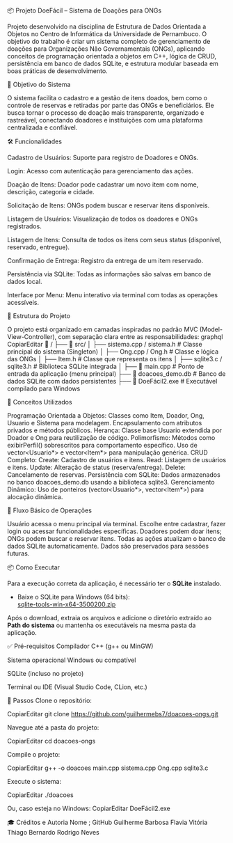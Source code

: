 📦 Projeto DoeFácil – Sistema de Doações para ONGs

Projeto desenvolvido na disciplina de Estrutura de Dados Orientada a Objetos no Centro de Informática da Universidade de Pernambuco. O objetivo do trabalho é criar um sistema completo de gerenciamento de doações para Organizações Não Governamentais (ONGs), aplicando conceitos de programação orientada a objetos em C++, lógica de CRUD, persistência em banco de dados SQLite, e estrutura modular baseada em boas práticas de desenvolvimento.

🎯 Objetivo do Sistema

O sistema facilita o cadastro e a gestão de itens doados, bem como o controle de reservas e retiradas por parte das ONGs e beneficiários. Ele busca tornar o processo de doação mais transparente, organizado e rastreável, conectando doadores e instituições com uma plataforma centralizada e confiável.

🛠️ Funcionalidades

Cadastro de Usuários: Suporte para registro de Doadores e ONGs.


Login: Acesso com autenticação para gerenciamento das ações.


Doação de Itens: Doador pode cadastrar um novo item com nome, descrição, categoria e cidade.


Solicitação de Itens: ONGs podem buscar e reservar itens disponíveis.


Listagem de Usuários: Visualização de todos os doadores e ONGs registrados.


Listagem de Itens: Consulta de todos os itens com seus status (disponível, reservado, entregue).


Confirmação de Entrega: Registro da entrega de um item reservado.


Persistência via SQLite: Todas as informações são salvas em banco de dados local.


Interface por Menu: Menu interativo via terminal com todas as operações acessíveis.



📃 Estrutura do Projeto

O projeto está organizado em camadas inspiradas no padrão MVC (Model-View-Controller), com separação clara entre as responsabilidades:
graphql
CopiarEditar
📂 /
├── 📂 src/
│   ├── sistema.cpp / sistema.h          # Classe principal do sistema (Singleton)
│   ├── Ong.cpp / Ong.h                  # Classe e lógica das ONGs
│   ├── Item.h                           # Classe que representa os itens
│   ├── sqlite3.c / sqlite3.h            # Biblioteca SQLite integrada
│
├── 📄 main.cpp                          # Ponto de entrada da aplicação (menu principal)
├── 📄 doacoes_demo.db                   # Banco de dados SQLite com dados persistentes
├── 📄 DoeFácil2.exe                     # Executável compilado para Windows


🧩 Conceitos Utilizados

Programação Orientada a Objetos:
Classes como Item, Doador, Ong, Usuario e Sistema para modelagem.
Encapsulamento com atributos privados e métodos públicos.
Herança:
Classe base Usuario extendida por Doador e Ong para reutilização de código.
Polimorfismo:
Métodos como exibirPerfil() sobrescritos para comportamento específico.
Uso de vector<Usuario*> e vector<Item*> para manipulação genérica.
CRUD Completo:
Create: Cadastro de usuários e itens.
Read: Listagem de usuários e itens.
Update: Alteração de status (reserva/entrega).
Delete: Cancelamento de reservas.
Persistência com SQLite:
Dados armazenados no banco doacoes_demo.db usando a biblioteca sqlite3.
Gerenciamento Dinâmico:
Uso de ponteiros (vector<Usuario*>, vector<Item*>) para alocação dinâmica.

🧭 Fluxo Básico de Operações

Usuário acessa o menu principal via terminal.
Escolhe entre cadastrar, fazer login ou acessar funcionalidades específicas.
Doadores podem doar itens; ONGs podem buscar e reservar itens.
Todas as ações atualizam o banco de dados SQLite automaticamente.
Dados são preservados para sessões futuras.


📦 Como Executar

Para a execução correta da aplicação, é necessário ter o **SQLite** instalado.

- Baixe o SQLite para Windows (64 bits):  
  [sqlite-tools-win-x64-3500200.zip](https://www.sqlite.org/2025/sqlite-tools-win-x64-3500200.zip)

Após o download, extraia os arquivos e adicione o diretório extraído ao **Path do sistema** ou mantenha os executáveis na mesma pasta da aplicação.


✅ Pré-requisitos
Compilador C++ (g++ ou MinGW)


Sistema operacional Windows ou compatível


SQLite (incluso no projeto)


Terminal ou IDE (Visual Studio Code, CLion, etc.)


🚀 Passos
Clone o repositório:


CopiarEditar
git clone https://github.com/guilhermebs7/doacoes-ongs.git

Navegue até a pasta do projeto:


CopiarEditar
cd doacoes-ongs

Compile o projeto:


CopiarEditar
g++ -o doacoes main.cpp sistema.cpp Ong.cpp sqlite3.c

Execute o sistema:


CopiarEditar
./doacoes

Ou, caso esteja no Windows:
CopiarEditar
DoeFácil2.exe


🎓 Créditos e Autoria
Nome ; GitHub
Guilherme Barbosa <guilhermebs7>
Flavia Vitória <Flavitche>
Thiago Bernardo <codebyThiagoA>
Rodrigo Neves <rodrigoadn0>

